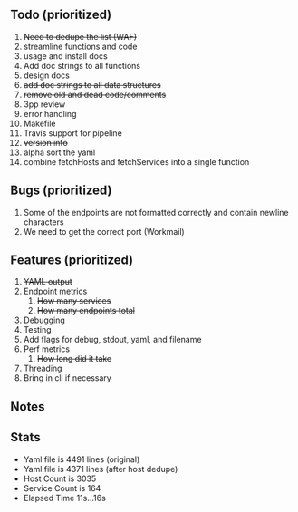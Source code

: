 ## Todo (prioritized)
1. ~~Need to dedupe the list (WAF)~~
1. streamline functions and code
1. usage and install docs
1. Add doc strings to all functions
1. design docs
1. ~~add doc strings to all data structures~~
1. ~~remove old and dead code/comments~~
1. 3pp review
1. error handling
1. Makefile
1. Travis support for pipeline
1. ~~version info~~
1. alpha sort the yaml
1. combine fetchHosts and fetchServices into a single function

## Bugs (prioritized)
1. Some of the endpoints are not formatted correctly and contain newline characters
1. We need to get the correct port (Workmail)

## Features (prioritized)
1. ~~YAML output~~
1. Endpoint metrics
    1. ~~How many services~~
    1. ~~How many endpoints total~~
1. Debugging
1. Testing
1. Add flags for debug, stdout, yaml, and filename
1. Perf metrics
    1. ~~How long did it take~~
1. Threading
1. Bring in cli if necessary

## Notes

## Stats

- Yaml file is 4491 lines (original)
- Yaml file is 4371 lines (after host dedupe)
- Host Count is 3035
- Service Count is 164
- Elapsed Time 11s...16s
